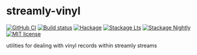 # streamly-vinyl

[![GitHub CI](https://github.com/befunctional.io/streamly-vinyl/workflows/CI/badge.svg)](https://github.com/befunctional.io/streamly-vinyl/actions)
[![Build status](https://img.shields.io/travis/befunctional.io/streamly-vinyl.svg?logo=travis)](https://travis-ci.org/befunctional.io/streamly-vinyl)
[![Hackage](https://img.shields.io/hackage/v/streamly-vinyl.svg?logo=haskell)](https://hackage.haskell.org/package/streamly-vinyl)
[![Stackage Lts](http://stackage.org/package/streamly-vinyl/badge/lts)](http://stackage.org/lts/package/streamly-vinyl)
[![Stackage Nightly](http://stackage.org/package/streamly-vinyl/badge/nightly)](http://stackage.org/nightly/package/streamly-vinyl)
[![MIT license](https://img.shields.io/badge/license-MIT-blue.svg)](LICENSE)

utilities for dealing with vinyl records within streamly streams
